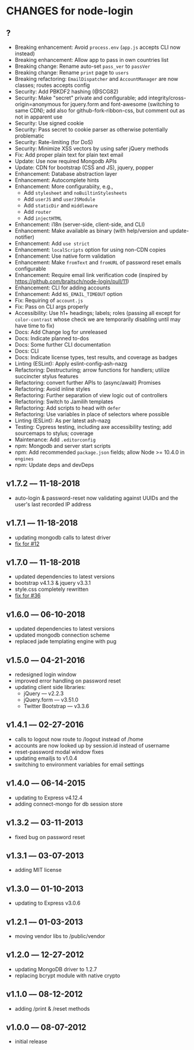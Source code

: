 # CHANGES for node-login

## ?

- Breaking enhancement: Avoid `process.env` (`app.js` accepts CLI now instead)
- Breaking enhancement: Allow app to pass in own countries list
- Breaking change: Rename auto-set `pass_ver` to `passVer`
- Breaking change: Rename `print` page to `users`
- Breaking refactoring: `EmailDispatcher` and `AccountManager` are now classes;
  routes accepts config
- Security: Add PBKDF2 hashing (@SCG82)
- Security: Make "secret" private and configurable; add
  integrity/cross-origin=anonymous for jquery.form and font-awesome
  (switching to same CDN); add also for github-fork-ribbon-css, but comment
  out as not in apparent use
- Security: Use signed cookie
- Security: Pass secret to cookie parser as otherwise potentially problematic
- Security: Rate-limiting (for DoS)
- Security: Minimize XSS vectors by using safer jQuery methods
- Fix: Add proper plain text for plain text email
- Update: Use now required Mongodb APIs
- Update: CDN for bootstrap (CSS and JS), jquery, popper
- Enhancement: Database abstraction layer
- Enhancement: Autocomplete hints
- Enhancement: More configurabiity, e.g.,
    - Add `stylesheet` and `noBuiltinStylesheets`
    - Add `userJS` and `userJSModule`
    - Add `staticDir` and `middleware`
    - Add `router`
    - Add `injectHTML`
- Enhancement: i18n (server-side, client-side, and CLI)
- Enhancement: Make available as binary (with help/version and
  update-notifier)
- Enhancement: Add `use strict`
- Enhancement: `localScripts` option for using non-CDN copies
- Enhancement: Use native form validation
- Enhancement: Make `fromText` and `fromURL` of password reset emails
  configurable
- Enhancement: Require email link verification code (inspired by
  <https://github.com/braitsch/node-login/pull/11>)
- Enhancement: CLI for adding accounts
- Enhancement: Add `NS_EMAIL_TIMEOUT` option
- Fix: Requiring of `account.js`
- Fix: Pass on CLI args properly
- Accessibility: Use h1+ headings; labels; roles (passing all
  except for `color-contrast` whose check we are temporarily disabling
  until may have time to fix)
- Docs: Add Change log for unreleased
- Docs: Indicate planned to-dos
- Docs: Some further CLI documentation
- Docs: CLI
- Docs: Indicate license types, test results, and coverage as badges
- Linting (ESLint): Apply eslint-config-ash-nazg
- Refactoring: Destructuring; arrow functions for handlers;
  utilize succincter stylus features
- Refactoring: convert further APIs to (async/await) Promises
- Refactoring: Avoid inline styles
- Refactoring: Further separation of view logic out of controllers
- Refactoring: Switch to Jamilih templates
- Refactoring: Add scripts to head with `defer`
- Refactoring: Use variables in place of selectors where possible
- Linting (ESLint): As per latest ash-nazg
- Testing: Cypress testing, including axe accessibility testing;
  add sourcemaps to stylus; coverage
- Maintenance: Add `.editorconfig`
- npm: Mongodb and server start scripts
- npm: Add recommended `package.json` fields; allow Node >= 10.4.0 in `engines`
- npm: Update deps and devDeps

## v1.7.2 –– 11-18-2018

- auto-login & password-reset now validating against UUIDs and the user's last recorded IP address

## v1.7.1 –– 11-18-2018

- updating mongodb calls to latest driver
- [fix for #12](https://github.com/braitsch/node-login/pull/12)

## v1.7.0 –– 11-18-2018

- updated dependencies to latest versions
- bootstrap v4.1.3 & jquery v3.3.1
- style.css completely rewritten
- [fix for #36](https://github.com/braitsch/node-login/issues/36)

## v1.6.0 –– 06-10-2018

- updated dependencies to latest versions
- updated mongodb connection scheme
- replaced jade templating engine with pug

## v1.5.0 –– 04-21-2016

- redesigned login window
- improved error handling on password reset
- updating client side libraries:
  - jQuery –– v2.2.3
  - jQuery.form –– v3.51.0
  - Twitter Bootstrap –– v3.3.6

## v1.4.1 –– 02-27-2016

- calls to logout now route to /logout instead of /home
- accounts are now looked up by session.id instead of username
- reset-password modal window fixes
- updating emailjs to v1.0.4
- switching to environment variables for email settings

## v1.4.0 –– 06-14-2015

- updating to Express v4.12.4
- adding connect-mongo for db session store

## v1.3.2 –– 03-11-2013

- fixed bug on password reset

## v1.3.1 –– 03-07-2013

- adding MIT license

## v1.3.0 –– 01-10-2013

- updating to Express v3.0.6

## v1.2.1 –– 01-03-2013

- moving vendor libs to /public/vendor

## v1.2.0 –– 12-27-2012

- updating MongoDB driver to 1.2.7
- replacing bcrypt module with native crypto

## v1.1.0 –– 08-12-2012

- adding /print & /reset methods

## v1.0.0 –– 08-07-2012

- initial release
